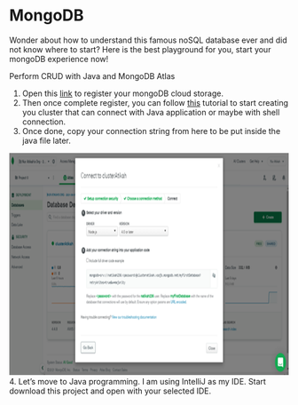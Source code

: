 # MongoDB
Wonder about how to understand this famous noSQL database ever and did not know where to start? Here is the best playground for you, start your mongoDB experience now!

Perform CRUD with Java and MongoDB Atlas
1. Open this <a href="https://www.mongodb.com/cloud/atlas/lp/try2?utm_source=google&utm_campaign=gs_apac_malaysia_search_core_brand_atlas_desktop&utm_term=mongodb%20atlas&utm_medium=cpc_paid_search&utm_ad=e&utm_ad_campaign_id=12212624356&gclid=CjwKCAjw7fuJBhBdEiwA2lLMYWo_sTLrLfu-l0oER5gexuPPH_fBa41hrDXTEOUMbizZTk18sTu9EhoCcqEQAvD_BwE">link</a> to register your mongoDB cloud storage.
2. Then once complete register, you can follow <a href="https://www.youtube.com/watch?v=esKNjzDZItQ">this</a> tutorial to start creating you cluster that can connect with Java application or maybe with shell connection.
3. Once done, copy your connection string from here to be put inside the java file later.
<img src="img/connection string.png" alt="connection string" style="width:800px;height:400px;">
4. Let’s move to Java programming. I am using IntelliJ as my IDE. Start download this project and open with your selected IDE. 
